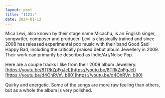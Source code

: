 ```yaml
---
layout: post
title: "1121:"
date: 2024-01-12
---
```


Mica Levi, also known by their stage name Micachu, is an English singer, songwriter, composer and producer. Levi is classically trained and since 2008 has released experimental pop music with their band Good Sad Happy Bad, including the critically praised debut album Jewellery in 2009\. Their work can primarily be described as Indie/Art/Noise Pop.

Here are a couple tracks I like from their 2009 album Jewellery.  
[https://youtu.be/8TRkZpFgJcI](https://youtu.be/8TRkZpFgJcI)  
[https://youtu.be/d4OhRVn\_b80](https://youtu.be/d4OhRVn_b80)

Quirky and energetic. Some of the songs are more raw feeling than others, but as a whole the album is very polished.
